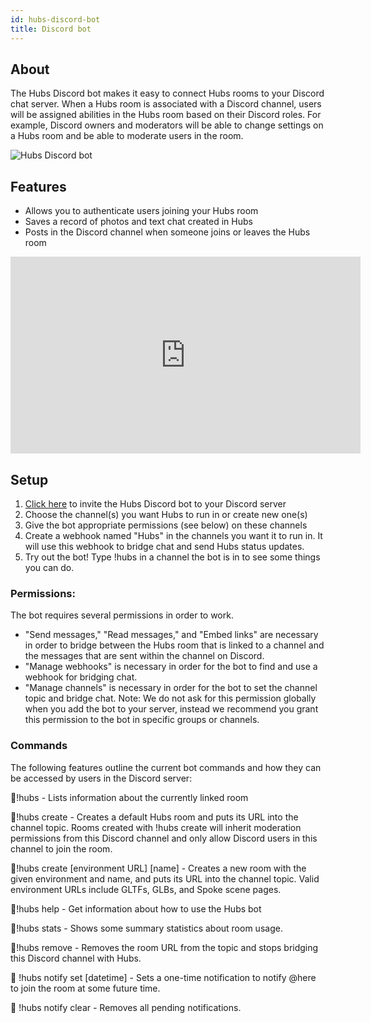 ```yaml
---
id: hubs-discord-bot
title: Discord bot
---
```


## About
The Hubs Discord bot makes it easy to connect Hubs rooms to your Discord chat server. When a Hubs room is associated with a Discord channel, users will be assigned abilities in the Hubs room based on their Discord roles. For example, Discord owners and moderators will be able to change settings on a Hubs room and be able to moderate users in the room.

![Hubs Discord bot](img/discord-bot.png)

## Features
* Allows you to authenticate users joining your Hubs room
* Saves a record of photos and text chat created in Hubs
* Posts in the Discord channel when someone joins or leaves the Hubs room

<iframe width="560" height="315" src="https://www.youtube.com/embed/5HtRJolThZ8" frameborder="0" allow="accelerometer; autoplay; encrypted-media; gyroscope; picture-in-picture" allowfullscreen></iframe>

## Setup 
1. [Click here](https://discordapp.com/oauth2/authorize?client_id=509129921826914304&permissions=536890368&scope=bot) to invite the Hubs Discord bot to your Discord server 
2. Choose the channel(s) you want Hubs to run in or create new one(s)
3. Give the bot appropriate permissions (see below) on these channels
3. Create a webhook named "Hubs" in the channels you want it to run in. It will use this 
webhook to bridge chat and send Hubs status updates. 
4. Try out the bot! Type !hubs in a channel the bot is in to see some things you can do. 

### Permissions: 
The bot requires several permissions in order to work. 
* "Send messages," "Read messages," and "Embed links" are necessary in order to bridge between the Hubs room that is linked to a channel and the messages that are sent within the channel on Discord. 
* "Manage webhooks" is necessary in order for the bot to find and use a webhook for bridging chat. 
* "Manage channels" is necessary in order for the bot to set the channel topic and bridge chat. Note: We do not ask for this permission globally when you add the bot to your server, instead we recommend you grant this permission to the bot in specific groups or channels. 

### Commands

The following features outline the current bot commands and how they can be accessed by users in the Discord server:

🦆!hubs - Lists information about the currently linked room

🦆!hubs create - Creates a default Hubs room and puts its URL into the channel topic. Rooms created with !hubs create will inherit moderation permissions from this Discord channel and only allow Discord users in this channel to join the room.

🦆!hubs create [environment URL] [name] - Creates a new room with the given environment and name, and puts its URL into the channel topic. Valid environment URLs include GLTFs, GLBs, and Spoke scene pages.

🦆!hubs help - Get information about how to use the Hubs bot

🦆!hubs stats - Shows some summary statistics about room usage.

🦆!hubs remove - Removes the room URL from the topic and stops bridging this Discord channel with Hubs.

🦆 !hubs notify set [datetime] - Sets a one-time notification to notify @​here to join the room at some future time.

🦆 !hubs notify clear - Removes all pending notifications.